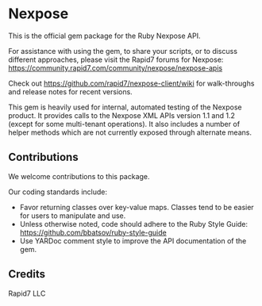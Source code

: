 # Nexpose

This is the official gem package for the Ruby Nexpose API.

For assistance with using the gem, to share your scripts, or to discuss different approaches, please visit the Rapid7 forums for Nexpose: https://community.rapid7.com/community/nexpose/nexpose-apis

Check out https://github.com/rapid7/nexpose-client/wiki for walk-throughs and release notes for recent versions.

This gem is heavily used for internal, automated testing of the Nexpose product. It provides calls to the Nexpose XML APIs version 1.1 and 1.2 (except for some multi-tenant operations). It also includes a number of helper methods which are not currently exposed through alternate means.


## Contributions

We welcome contributions to this package.

Our coding standards include:

* Favor returning classes over key-value maps. Classes tend to be easier for users to manipulate and use.
* Unless otherwise noted, code should adhere to the Ruby Style Guide: https://github.com/bbatsov/ruby-style-guide
* Use YARDoc comment style to improve the API documentation of the gem.

## Credits

Rapid7 LLC
